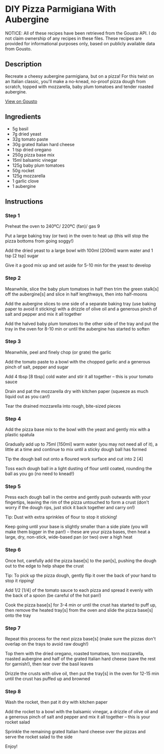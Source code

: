 # DIY Pizza Parmigiana With Aubergine

NOTICE: All of these recipes have been retrieved from the Gousto API. I do not claim ownership of any recipes in these files. These recipes are provided for informational purposes only, based on publicly available data from Gousto.

## Description

Recreate a cheesy aubergine parmigiana, but on a pizza! For this twist on an Italian classic, you'll make a no-knead, no-proof pizza dough from scratch, topped with mozzarella, baby plum tomatoes and tender roasted aubergine.

[View on Gousto](https://www.gousto.co.uk/recipes/cookbook/pizza-parmigiana-with-aubergine)

## Ingredients

- 5g basil
- 7g dried yeast
- 32g tomato paste
- 30g grated Italian hard cheese
- 1 tsp dried oregano
- 250g pizza base mix
- 15ml balsamic vinegar
- 125g baby plum tomatoes
- 50g rocket
- 125g mozzarella
- 1 garlic clove
- 1 aubergine

## Instructions


### Step 1

Preheat the oven to 240ºC/ 220ºC (fan)/ gas 9

Put a large baking tray (or two) in the oven to heat up (this will stop the pizza bottoms from going soggy!)

Add the dried yeast<span class="text-danger"> </span>to a large bowl with 100ml <span class="text-danger">[200ml]</span> warm water and 1 tsp <span class="text-danger">[2 tsp] </span>sugar

Give it a good mix up and set aside for 5-10 min for the yeast to develop


### Step 2

Meanwhile, slice the baby plum tomatoes in half then trim the green stalk<span class="text-danger">[s]</span> off the aubergine<span class="text-danger">[s] </span>and slice in half lengthways, then into half-moons

Add the aubergine slices to one side of a separate baking tray (use baking paper to avoid it sticking) with a drizzle of olive oil and a generous pinch of salt and pepper and mix it all together

Add the halved baby plum tomatoes to the other side of the tray and put the tray in the oven for 8-10 min or until the aubergine has started to soften


### Step 3

Meanwhile, peel and finely chop (or grate) the garlic

Add the tomato paste to a bowl with the chopped garlic and a generous pinch of salt, pepper and sugar

Add 4 tbsp <span class="text-danger">[8 tbsp] </span>cold water and stir it all together – this is your tomato sauce

Drain and pat the mozzarella dry with kitchen paper (squeeze as much liquid out as you can!)

Tear the drained mozzarella into rough, bite-sized pieces


### Step 4

Add the pizza base mix to the bowl with the yeast and gently mix with a plastic spatula

Gradually add up to 75ml <span class="text-danger">[150ml] </span>warm water (you may not need all of it), a little at a time and continue to mix until a sticky dough ball has formed

Tip the dough ball out onto a floured work surface and cut into 2 <span class="text-danger">[4]</span>

Toss each dough ball in a light dusting of flour until coated, rounding the ball as you go (no need to knead!)


### Step 5

Press each dough ball in the centre and gently push outwards with your fingertips, leaving the rim of the pizza untouched to form a crust (don't worry if the dough rips, just stick it back together and carry on!)

Tip: Dust with extra sprinkles of flour to stop it sticking!

Keep going until your base is slightly smaller than a side plate (you will make them bigger in the pan!) – these are your pizza bases, then heat a large, dry, non-stick, wide-based pan (or two) over a high heat


### Step 6

Once hot, carefully add the pizza base<span class="text-danger">[s]</span> to the pan<span class="text-danger">[s]</span>, pushing the dough out to the edge to help shape the crust

Tip: To pick up the pizza dough, gently flip it over the back of your hand to stop it ripping!

Add 1/2<span class="text-danger"> [1/4]</span> of the tomato sauce to each pizza and spread it evenly with the back of a spoon (be careful of the hot pan!)

Cook the pizza base<span class="text-danger">[s]</span> for 3-4 min or until the crust has started to puff up, then remove the heated tray<span class="text-danger">[s]</span> from the oven and slide the pizza base<span class="text-danger">[s] </span>onto the tray


### Step 7

Repeat this process for the next pizza base<span class="text-danger">[s] </span>(make sure the pizzas don't overlap on the trays to avoid raw dough!)

Top them with the dried oregano, roasted tomatoes, torn mozzarella, roasted aubergine and half of the grated Italian hard cheese (save the rest for garnish!), then tear over the basil leaves

Drizzle the crusts with olive oil, then put the tray<span class="text-danger">[s]</span> in the oven for 12-15 min until the crust has puffed up and browned

### Step 8

Wash the rocket, then pat it dry with kitchen paper

Add the rocket to a bowl with the balsamic vinegar, a drizzle of olive oil and a generous pinch of salt and pepper and mix it all together – this is your rocket salad

Sprinkle the remaining grated Italian hard cheese over the pizzas and serve the rocket salad to the side

Enjoy!

